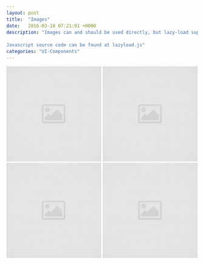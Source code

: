 ```yaml
---
layout: post
title:  "Images"
date:   2016-03-18 07:21:01 +0000
description: "Images can and should be used directly, but lazy-load support is provided. Image lazy-loading works by have a 'lightweight' placeholder image loading by and one the target image comes into the users viewport the correct image loading is triggered. detection occurs by binding a javascript event to the scroll and using the BoundingClientRect() to detect wether the image should be shown or not.

Javascript source code can be found at lazyload.js"
categories: "UI-Components"
---
```

<img src="images/placeholder.jpg" data-src="images/example.jpg" alt="Default image" class="lazy-load">

<img src="images/placeholder.jpg" data-src="images/example.jpg" alt="Default image" class="lazy-load">

<img src="images/placeholder.jpg" data-src="images/example.jpg" alt="Default image" class="lazy-load">

<img src="images/placeholder.jpg" data-src="images/example.jpg" alt="Default image" class="lazy-load">
